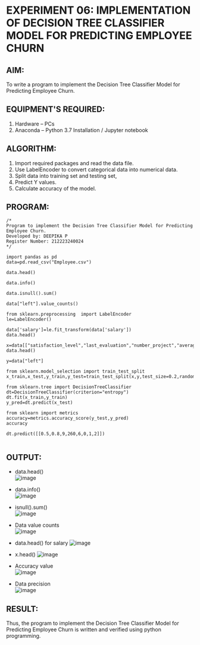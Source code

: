 # EXPERIMENT 06: IMPLEMENTATION OF DECISION TREE CLASSIFIER MODEL FOR PREDICTING EMPLOYEE CHURN

## AIM:
To write a program to implement the Decision Tree Classifier Model for Predicting Employee Churn.

## EQUIPMENT'S REQUIRED:
1. Hardware – PCs
2. Anaconda – Python 3.7 Installation / Jupyter notebook

## ALGORITHM:
1. Import required packages and read the data file.
2. Use LabelEncoder to convert categorical data into numerical data.
3. Split data into training set and testing set,
4. Predict Y values.
5. Calculate accuracy of the model.

## PROGRAM:
```
/*
Program to implement the Decision Tree Classifier Model for Predicting Employee Churn.
Developed by: DEEPIKA P
Register Number: 212223240024
*/
```

```
import pandas as pd
data=pd.read_csv("Employee.csv")

data.head()

data.info()

data.isnull().sum()

data["left"].value_counts()

from sklearn.preprocessing  import LabelEncoder
le=LabelEncoder()

data['salary']=le.fit_transform(data['salary'])
data.head()

x=data[["satisfaction_level","last_evaluation","number_project","average_montly_hours","time_spend_company","Work_accident","promotion_last_5years","salary"]]
data.head()

y=data["left"]

from sklearn.model_selection import train_test_split
x_train,x_test,y_train,y_test=train_test_split(x,y,test_size=0.2,random_state=100)

from sklearn.tree import DecisionTreeClassifier
dt=DecisionTreeClassifier(criterion="entropy")
dt.fit(x_train,y_train)
y_pred=dt.predict(x_test)

from sklearn import metrics
accuracy=metrics.accuracy_score(y_test,y_pred)
accuracy

dt.predict([[0.5,0.8,9,260,6,0,1,2]])


```

## OUTPUT:
* data.head()      
![image](https://github.com/Rithigasri/Implementation-of-Decision-Tree-Classifier-Model-for-Predicting-Employee-Churn/assets/93427256/2c2648b1-f46b-4efd-b8fa-78f4194a4349) 

* data.info()    
![image](https://github.com/Rithigasri/Implementation-of-Decision-Tree-Classifier-Model-for-Predicting-Employee-Churn/assets/93427256/a84cdf5a-1495-47a4-9c49-40652c59f028)

* isnull().sum()  
![image](https://github.com/Rithigasri/Implementation-of-Decision-Tree-Classifier-Model-for-Predicting-Employee-Churn/assets/93427256/dd06a646-11b4-44b7-9f5f-81f4e16729c9)

* Data value counts  
![image](https://github.com/Rithigasri/Implementation-of-Decision-Tree-Classifier-Model-for-Predicting-Employee-Churn/assets/93427256/09cda506-a7e9-4fb7-bd6f-dc325cc6aebf)

* data.head() for salary
![image](https://github.com/Rithigasri/Implementation-of-Decision-Tree-Classifier-Model-for-Predicting-Employee-Churn/assets/93427256/43f9f708-cc66-442b-bc00-326f78cb425a)

* x.head()
![image](https://github.com/Rithigasri/Implementation-of-Decision-Tree-Classifier-Model-for-Predicting-Employee-Churn/assets/93427256/eaf9333e-1b3f-49ff-a205-dfdbd8260e75)

* Accuracy value  
![image](https://github.com/Rithigasri/Implementation-of-Decision-Tree-Classifier-Model-for-Predicting-Employee-Churn/assets/93427256/d955494c-e3c4-4ff1-a1a4-d358c279845c)

* Data precision  
![image](https://github.com/Rithigasri/Implementation-of-Decision-Tree-Classifier-Model-for-Predicting-Employee-Churn/assets/93427256/e8613db4-8772-44fc-93e6-eeecda2cd009)


## RESULT:
Thus, the program to implement the  Decision Tree Classifier Model for Predicting Employee Churn is written and verified using python programming.
